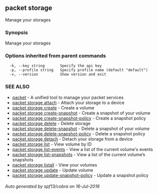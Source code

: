 ## packet storage

Manage your storages

### Synopsis


Manage your storages

### Options inherited from parent commands

```
  -k, --key string       Specify the api key
  -p, --profile string   Specify profile name (default "default")
  -v, --version          Show version and exit
```

### SEE ALSO
* [packet](packet.md)	 - A unified tool to manage your packet services
* [packet storage attach](packet_storage_attach.md)	 - Attach your storage to a device
* [packet storage create](packet_storage_create.md)	 - Create a volume
* [packet storage create-snapshot](packet_storage_create-snapshot.md)	 - Create a snapshot of your volume
* [packet storage create-snapshot-policy](packet_storage_create-snapshot-policy.md)	 - Create a snapshot policy
* [packet storage delete](packet_storage_delete.md)	 - Delete storage
* [packet storage delete-snapshot](packet_storage_delete-snapshot.md)	 - Delete a snapshot of your volume
* [packet storage delete-snapshot-policy](packet_storage_delete-snapshot-policy.md)	 - Delete a snapshot policy
* [packet storage detach](packet_storage_detach.md)	 - Detach your storage from a device
* [packet storage list](packet_storage_list.md)	 - View volume by ID
* [packet storage list-events](packet_storage_list-events.md)	 - View a list of the current volume's events
* [packet storage list-snapshots](packet_storage_list-snapshots.md)	 - View a list of the current volume’s snapshots
* [packet storage listall](packet_storage_listall.md)	 - View your volumes
* [packet storage update](packet_storage_update.md)	 - Update volume
* [packet storage update-snapshot-policy](packet_storage_update-snapshot-policy.md)	 - Update a snapshot policy

###### Auto generated by spf13/cobra on 16-Jul-2016
